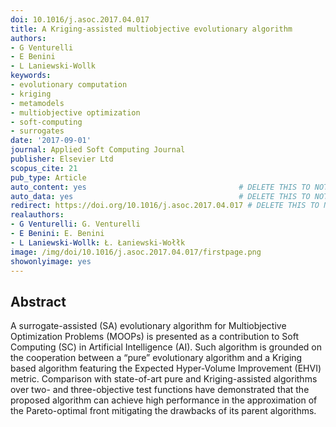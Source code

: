 ```yaml
---
doi: 10.1016/j.asoc.2017.04.017
title: A Kriging-assisted multiobjective evolutionary algorithm
authors:
- G Venturelli
- E Benini
- L Laniewski-Wollk
keywords:
- evolutionary computation
- kriging
- metamodels
- multiobjective optimization
- soft-computing
- surrogates
date: '2017-09-01'
journal: Applied Soft Computing Journal
publisher: Elsevier Ltd
scopus_cite: 21
pub_type: Article
auto_content: yes                                  # DELETE THIS TO NOT AUTO GENERATE CONTENT
auto_data: yes                                     # DELETE THIS TO NOT AUTO GENERATE METADATA
redirect: https://doi.org/10.1016/j.asoc.2017.04.017 # DELETE THIS TO NOT REDIRECT
realauthors:
- G Venturelli: G. Venturelli
- E Benini: E. Benini
- L Laniewski-Wollk: Ł. Łaniewski-Wołłk
image: /img/doi/10.1016/j.asoc.2017.04.017/firstpage.png
showonlyimage: yes
---
```



## Abstract
A surrogate-assisted (SA) evolutionary algorithm for Multiobjective Optimization Problems (MOOPs) is presented as a contribution to Soft Computing (SC) in Artificial Intelligence (AI). Such algorithm is grounded on the cooperation between a “pure” evolutionary algorithm and a Kriging based algorithm featuring the Expected Hyper-Volume Improvement (EHVI) metric. Comparison with state-of-art pure and Kriging-assisted algorithms over two- and three-objective test functions have demonstrated that the proposed algorithm can achieve high performance in the approximation of the Pareto-optimal front mitigating the drawbacks of its parent algorithms.
